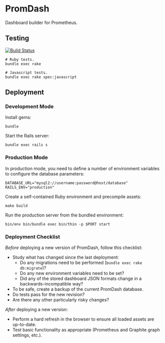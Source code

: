 # PromDash

Dashboard builder for Prometheus.

## Testing

[![Build Status](https://travis-ci.org/prometheus/promdash.svg?branch=master)](https://travis-ci.org/prometheus/promdash)

    # Ruby tests.
    bundle exec rake

    # Javascript tests.
    bundle exec rake spec:javascript

## Deployment

### Development Mode
Install gems:

    bundle

Start the Rails server:

    bundle exec rails s

### Production Mode
In production mode, you need to define a number of environment variables to
configure the database parameters:

    DATABASE_URL="mysql2://username:password@host/database"
    RAILS_ENV="production"

Create a self-contained Ruby environment and precompile assets:

    make build

Run the production server from the bundled environment:

    bin/env bin/bundle exec bin/thin -p $PORT start

### Deployment Checklist

*Before* deploying a new version of PromDash, follow this checklist:

- Study what has changed since the last deployment:
  - Do any migrations need to be performed (`bundle exec rake db:migrate`)?
  - Do any new environment variables need to be set?
  - Did any of the stored dashboard JSON formats change in a backwards-incompatible way?
- To be safe, create a backup of the current PromDash database.
- Do tests pass for the new revision?
- Are there any other particularly risky changes?

*After* deploying a new version:

- Perform a hard refresh in the browser to ensure all loaded assets are up-to-date.
- Test basic functionality as appropriate (Prometheus and Graphite graph settings, etc.).
